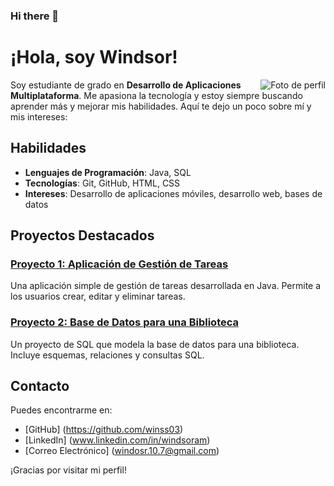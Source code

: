 ### Hi there 👋
# ¡Hola, soy Windsor!

<img src="https://via.placeholder.com/150" alt="Foto de perfil" align="right">

Soy estudiante de grado en **Desarrollo de Aplicaciones Multiplataforma**. Me apasiona la tecnología y estoy siempre buscando aprender más y mejorar mis habilidades. Aquí te dejo un poco sobre mí y mis intereses:

## Habilidades
- **Lenguajes de Programación**: Java, SQL
- **Tecnologías**: Git, GitHub, HTML, CSS
- **Intereses**: Desarrollo de aplicaciones móviles, desarrollo web, bases de datos

## Proyectos Destacados
### [Proyecto 1: Aplicación de Gestión de Tareas](https://github.com/tu-usuario/proyecto-gestion-tareas)
Una aplicación simple de gestión de tareas desarrollada en Java. Permite a los usuarios crear, editar y eliminar tareas.

### [Proyecto 2: Base de Datos para una Biblioteca](https://github.com/tu-usuario/proyecto-biblioteca)
Un proyecto de SQL que modela la base de datos para una biblioteca. Incluye esquemas, relaciones y consultas SQL.

## Contacto
Puedes encontrarme en:
- [GitHub] (https://github.com/winss03)
- [LinkedIn] (www.linkedin.com/in/windsoram)
- [Correo Electrónico] (windosr.10.7@gmail.com)

¡Gracias por visitar mi perfil!




<!--
**winss03/winss03** is a ✨ _special_ ✨ repository because its `README.md` (this file) appears on your GitHub profile.

Here are some ideas to get you started:

- 🔭 I’m currently working on ...
- 🌱 I’m currently learning ...
- 👯 I’m looking to collaborate on ...
- 🤔 I’m looking for help with ...
- 💬 Ask me about ...
- 📫 How to reach me: ...
- 😄 Pronouns: ...
- ⚡ Fun fact: ...
-->
